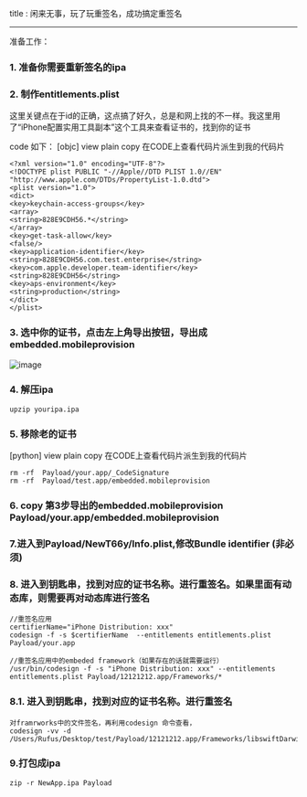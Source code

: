 
title : 闲来无事，玩了玩重签名，成功搞定重签名

---

准备工作：

### 1. 准备你需要重新签名的ipa
### 2. 制作entitlements.plist 
这里关键点在于id的正确，这点搞了好久，总是和网上找的不一样。我这里用了“iPhone配置实用工具副本”这个工具来查看证书的，找到你的证书
<!-- more -->

code 如下：
[objc] view plain copy 在CODE上查看代码片派生到我的代码片

```
<?xml version="1.0" encoding="UTF-8"?>    
<!DOCTYPE plist PUBLIC "-//Apple//DTD PLIST 1.0//EN" "http://www.apple.com/DTDs/PropertyList-1.0.dtd">    
<plist version="1.0">    
<dict>    
<key>keychain-access-groups</key>  
<array>  
<string>828E9CDH56.*</string>  
</array>  
<key>get-task-allow</key>  
<false/>  
<key>application-identifier</key>  
<string>828E9CDH56.com.test.enterprise</string>  
<key>com.apple.developer.team-identifier</key>  
<string>828E9CDH56</string>  
<key>aps-environment</key>  
<string>production</string>  
</dict>    
</plist>    
```

### 3. 选中你的证书，点击左上角导出按钮，导出成embedded.mobileprovision
![image](/img/20160824143715637.jpg)

### 4. 解压ipa
```
upzip youripa.ipa  
```

### 5.  移除老的证书 
[python] view plain copy 在CODE上查看代码片派生到我的代码片
```
rm -rf  Payload/your.app/_CodeSignature   
rm -rf  Payload/test.app/embedded.mobileprovision  
```

### 6. copy  第3步导出的embedded.mobileprovision  Payload/your.app/embedded.mobileprovision

### 7.进入到Payload/NewT66y/Info.plist,修改Bundle identifier (非必须)

### 8. 进入到钥匙串，找到对应的证书名称。进行重签名。如果里面有动态库，则需要再对动态库进行签名
```
//重签名应用
certifierName="iPhone Distribution: xxx"  
codesign -f -s $certifierName  --entitlements entitlements.plist Payload/your.app  

//重签名应用中的embeded framework（如果存在的话就需要运行）
/usr/bin/codesign -f -s "iPhone Distribution: xxx" --entitlements entitlements.plist Payload/12121212.app/Frameworks/* 

```

### 8.1. 进入到钥匙串，找到对应的证书名称。进行重签名

```
对framrworks中的文件签名，再利用codesign 命令查看，
codesign -vv -d /Users/Rufus/Desktop/test/Payload/12121212.app/Frameworks/libswiftDarwin.dylib 
````

### 9.打包成ipa
```
zip -r NewApp.ipa Payload    
```
